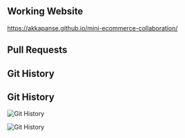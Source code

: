 ## Working Website
https://akkapanse.github.io/mini-ecommerce-collaboration/

## Pull Requests

## Git History


## Git History

![Git History](https://drive.google.com/uc?export=view&id=1DvK0Co5t0m5FhrOsSi1b5uTrWE4qqSqQ)

![Git History](https://drive.google.com/uc?export=view&id=1k7bCBVqXsSTrH3jYi4TZLWlUygjsas_-)